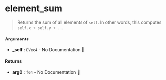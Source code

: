 # element\_sum

>  Returns the sum of all elements of `self`.
>  In other words, this computes `self.x + self.y + ..`.

#### Arguments

- **\_self** : `DVec4` \- No Documentation 🚧

#### Returns

- **arg0** : `f64` \- No Documentation 🚧